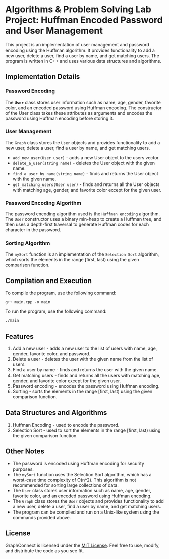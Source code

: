 # Algorithms & Problem Solving Lab Project: Huffman Encoded Password and User Management

This project is an implementation of user management and password encoding using the Huffman algorithm. It provides functionality to add a new user, delete a user, find a user by name, and get matching users.
The program is written in C++ and uses various data structures and algorithms.


## Implementation Details
### Password Encoding
The <b>`User`</b> class stores user information such as name, age, gender, favorite color, and an encoded password using Huffman encoding. The constructor of the User class takes these attributes as arguments and encodes the password using Huffman encoding before storing it.

### User Management
The `Graph` class stores the `User` objects and provides functionality to add a new user, delete a user, find a user by name, and get matching users.

- `add_new_user(User user)` - adds a new User object to the users vector.
- `delete_a_user(string name)` - deletes the User object with the given name.
- `find_a_user_by_name(string name)` - finds and returns the User object with the given name.
- `get_matching_users(User user)` - finds and returns all the User objects with matching age, gender, and favorite color except for the given user.

### Password Encoding Algorithm
The password encoding algorithm used is the `Huffman encoding` algorithm. The `User` constructor uses a binary min-heap to create a Huffman tree, and then uses a depth-first traversal to generate Huffman codes for each character in the password.

### Sorting Algorithm
The `mySort` function is an implementation of the `Selection Sort` algorithm, which sorts the elements in the range [first, last) using the given comparison function.

## Compilation and Execution
To compile the program, use the following command:
```
g++ main.cpp -o main
```

To run the program, use the following command:
```
./main
```

## Features
1. Add a new user - adds a new user to the list of users with name, age, gender, favorite color, and password.
2. Delete a user - deletes the user with the given name from the list of users.
3. Find a user by name - finds and returns the user with the given name.
4. Get matching users - finds and returns all the users with matching age, gender, and favorite color except for the given user.
5. Password encoding - encodes the password using Huffman encoding.
6. Sorting - sorts the elements in the range [first, last) using the given comparison function.

## Data Structures and Algorithms
1. Huffman Encoding - used to encode the password.
2. Selection Sort - used to sort the elements in the range [first, last) using the given comparison function.

## Other Notes
- The password is encoded using Huffman encoding for security purposes.
- The `mySort` function uses the Selection Sort algorithm, which has a worst-case time complexity of O(n^2). This algorithm is not recommended for sorting large collections of data.
- The `User` class stores user information such as name, age, gender, favorite color, and an encoded password using Huffman encoding.
- The `Graph` class stores the `User` objects and provides functionality to add a new user, delete a user, find a user by name, and get matching users.
- The program can be compiled and run on a Unix-like system using the commands provided above.

## License
GraphConnect is licensed under the [MIT License](LICENSE). Feel free to use, modify, and distribute the code as you see fit.
